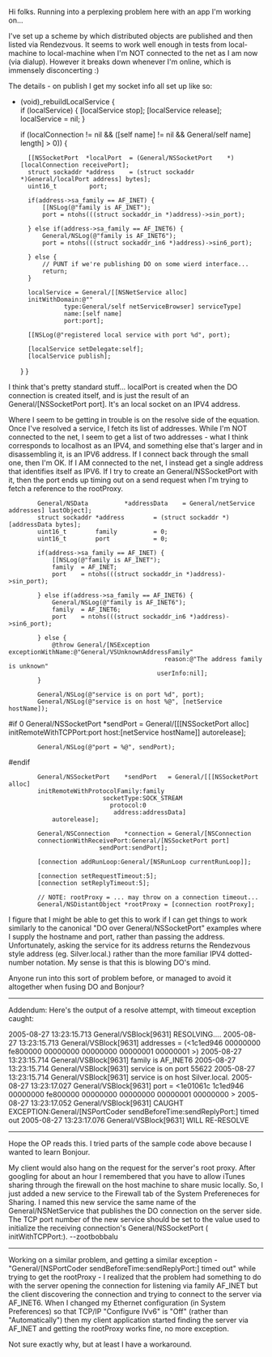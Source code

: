 Hi folks. Running into a perplexing problem here with an app I'm working on...

I've set up a scheme by which distributed objects are published and then listed via Rendezvous. It seems to work well enough in tests from local-machine to local-machine when I'm NOT connected to the net as I am now (via dialup). However it breaks down whenever I'm online, which is immensely disconcerting :)

The details - on publish I get my socket info all set up like so:

    
- (void)_rebuildLocalService {	
	if (localService) {
		[localService stop];
		[localService release];
		localService = nil;
	}
	
	if (localConnection != nil
		&& ([self name] != nil
			&& General/self name] length] > 0)) {
		
		[[NSSocketPort	*localPort	= (General/NSSocketPort    *)[localConnection receivePort];	
		struct sockaddr	*address	= (struct sockaddr *)General/localPort address] bytes];
		uint16_t		 port;
		
		if(address->sa_family == AF_INET) {
			[[NSLog(@"family is AF_INET");
			port = ntohs(((struct sockaddr_in *)address)->sin_port);
			
		} else if(address->sa_family == AF_INET6) {
			General/NSLog(@"family is AF_INET6");
			port = ntohs(((struct sockaddr_in6 *)address)->sin6_port);
			
		} else {
			// PUNT if we're publishing DO on some wierd interface...
			return;
		}
		
		localService = General/[[NSNetService alloc] 
		initWithDomain:@""
				  type:General/self netServiceBrowser] serviceType]
				  name:[self name] 
				  port:port];

		[[NSLog(@"registered local service with port %d", port);
		
		[localService setDelegate:self];
		[localService publish];
	}
}


I think that's pretty standard stuff... localPort is created when the DO connection is created itself, and is just the result of an General/[NSSocketPort port]. It's an local socket on an IPV4 address.

Where I seem to be getting in trouble is on the resolve side of the equation. Once I've resolved a service, I fetch its list of addresses. While I'm NOT connected to the net, I seem to get a list of two addresses - what I think corresponds to localhost as an IPV4, and something else that's larger and in disassembling it, is an IPV6 address. If I connect back through the small one, then I'm OK. If I AM connected to the net, I instead get a single address that identifies itself as IPV6. If I try to create an General/NSSocketPort with it, then the port ends up timing out on a send request when I'm trying to fetch a reference to the rootProxy.

    
			General/NSData			*addressData	= General/netService addresses] lastObject];
			struct sockaddr	*address		= (struct sockaddr *)[addressData bytes];
			uint16_t		family			= 0;
			uint16_t		port			= 0;
			
			if(address->sa_family == AF_INET) {
				[[NSLog(@"family is AF_INET");
				family	= AF_INET;
				port	= ntohs(((struct sockaddr_in *)address)->sin_port);
				
			} else if(address->sa_family == AF_INET6) {
				General/NSLog(@"family is AF_INET6");
				family	= AF_INET6;
				port	= ntohs(((struct sockaddr_in6 *)address)->sin6_port);
				
			} else {
				@throw General/[NSException exceptionWithName:@"General/VSUnknownAddressFamily"
											   reason:@"The address family is unknown"
											 userInfo:nil];				
			}
			
			General/NSLog(@"service is on port %d", port);
			General/NSLog(@"service is on host %@", [netService hostName]);
			

#if 0
			General/NSSocketPort	*sendPort	= General/[[[NSSocketPort alloc]
				initRemoteWithTCPPort:port host:[netService hostName]]
				autorelease];
			
			General/NSLog(@"port = %@", sendPort);
#endif
			
			General/NSSocketPort    *sendPort   = General/[[[NSSocketPort alloc]
			initRemoteWithProtocolFamily:family 
							  socketType:SOCK_STREAM 
								protocol:0
								 address:addressData]
				autorelease];
			
			General/NSConnection	*connection	= General/[NSConnection 
			connectionWithReceivePort:General/[NSSocketPort port]
							 sendPort:sendPort];
			
			[connection addRunLoop:General/[NSRunLoop currentRunLoop]];

			[connection setRequestTimeout:5];
			[connection setReplyTimeout:5];
			
			// NOTE: rootProxy = ... may throw on a connection timeout...
			General/NSDistantObject	*rootProxy = [connection rootProxy];



I figure that I might be able to get this to work if I can get things to work similarly to the canonical "DO over General/NSSocketPort" examples where I supply the hostname and port, rather than passing the address. Unfortunately, asking the service for its address returns the Rendezvous style address (eg. Silver.local.) rather than the more familiar IPV4 dotted-number notation. My sense is that this is blowing DO's mind.

Anyone run into this sort of problem before, or managed to avoid it altogether when fusing DO and Bonjour?

----

Addendum: Here's the output of a resolve attempt, with timeout exception caught:

    
2005-08-27 13:23:15.713 General/VSBlock[9631] RESOLVING....
2005-08-27 13:23:15.713 General/VSBlock[9631] addresses = (<1c1ed946 00000000 fe800000 00000000 00000000 00000001 00000001 >)
2005-08-27 13:23:15.714 General/VSBlock[9631] family is AF_INET6
2005-08-27 13:23:15.714 General/VSBlock[9631] service is on port 55622
2005-08-27 13:23:15.714 General/VSBlock[9631] service is on host Silver.local.
2005-08-27 13:23:17.027 General/VSBlock[9631] port = <1e01061c 1c1ed946 00000000 fe800000 00000000 00000000 00000001 00000000 >
2005-08-27 13:23:17.052 General/VSBlock[9631] CAUGHT EXCEPTION:General/[NSPortCoder sendBeforeTime:sendReplyPort:] timed out
2005-08-27 13:23:17.076 General/VSBlock[9631] WILL RE-RESOLVE



----

Hope the OP reads this. I tried parts of the sample code above because I wanted to learn Bonjour. 

My client would also hang on the request for the server's root proxy. After googling for about an hour I remembered that you have to allow iTunes sharing through the firewall on the host machine to share music locally. So, I just added a new service to the Firewall tab of the System Prefereneces for Sharing. I named this new service the same name of the General/NSNetService that publishes the DO connection on the server side. The TCP port number of the new service should be set to the value used to initialize the receiving connection's General/NSSocketPort (    initWithTCPPort:). --zootbobbalu 

----

Working on a similar problem, and getting a similar exception -"General/[NSPortCoder sendBeforeTime:sendReplyPort:] timed out" while trying to get the rootProxy - I realized that the problem had something to do with the server opening the connection for listening via family AF_INET but the client discovering the connection and trying to connect to the server via AF_INET6.  When I changed my Ethernet configuration (in System Preferences) so that TCP/IP "Configure IVv6" is "Off" (rather than "Automatically") then my client application started finding the server via AF_INET and getting the rootProxy works fine, no more exception.

Not sure exactly why, but at least I have a workaround.